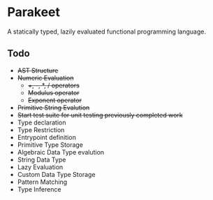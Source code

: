 # Parakeet

A statically typed, lazily evaluated functional programming language.

## Todo
* ~~AST Structure~~
* ~~Numeric Evaluation~~
    * ~~+, -, *, / operators~~
    * ~~Modulus operator~~
    * ~~Exponent operator~~
* ~~Primitive String Evalution~~
* ~~Start test suite for unit testing previously completed work~~
* Type declaration
* Type Restriction
* Entrypoint definition
* Primitive Type Storage
* Algebraic Data Type evalution
* String Data Type
* Lazy Evaluation
* Custom Data Type Storage
* Pattern Matching
* Type Inference